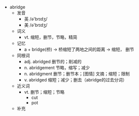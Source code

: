 - abridge
  - 发音
    - 英 /ə'brɪdʒ/
    - 美 /ə'brɪdʒ/
  - 词义
    - vt. 缩短，删节，节略，精简
  - 记忆
    - a + bridge(桥) → 桥缩短了两地之间的距离 → 缩短， 删节
  - 同根词
    - adj. abridged 删节的；削减的
    - n. abridgement 节略，缩写；减少
    - n. abridgment 删节；删节本；[图情] 文摘；缩短；限制
    - v. abridged 缩短；减少；删去（abridge的过去分词）
  - 近义词
    - vt. 删节；缩短；节略
      - cut
      - pot
  - 补充